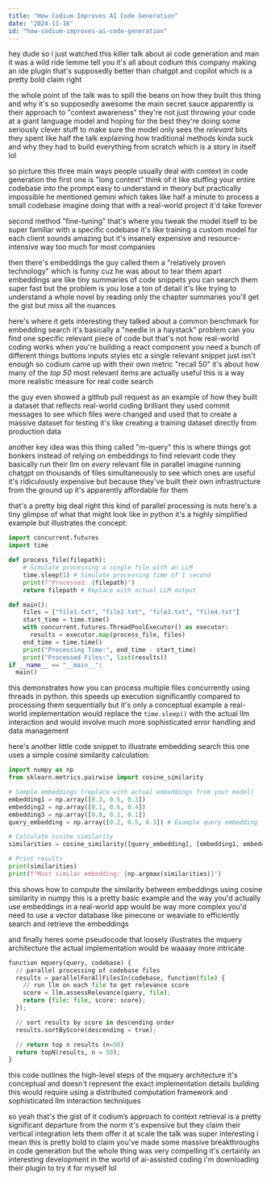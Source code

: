 ```yaml
---
title: "How Codium Improves AI Code Generation"
date: "2024-11-16"
id: "how-codium-improves-ai-code-generation"
---
```


hey dude so i just watched this killer talk about ai code generation and man it was a wild ride lemme tell you  it's all about codium this company making an ide plugin that's supposedly better than chatgpt and copilot which is a pretty bold claim right

the whole point of the talk was to spill the beans on how they built this thing and why it's so supposedly awesome the main secret sauce apparently is their approach to "context awareness"  they're not just throwing your code at a giant language model and hoping for the best  they're doing some seriously clever stuff to make sure the model only sees the *relevant* bits  they spent like half the talk explaining how traditional methods kinda suck and why they had to build everything from scratch which is a story in itself lol

 so picture this three main ways people usually deal with context in code generation  the first one is "long context"  think of it like stuffing your entire codebase into the prompt  easy to understand in theory but practically impossible  he mentioned gemini which takes like half a minute to process a small codebase  imagine doing that with a real-world project  it'd take forever

second method  "fine-tuning"  that's where you tweak the model itself to be super familiar with a specific codebase it's like training a custom model for each client  sounds amazing but it's insanely expensive and resource-intensive  way too much for most companies

then there's embeddings  the guy called them a "relatively proven technology" which is funny cuz he was about to tear them apart  embeddings are like tiny summaries of code snippets  you can search them super fast but the problem is you lose a ton of detail  it's like trying to understand a whole novel by reading only the chapter summaries  you'll get the gist but miss all the nuances

here's where it gets interesting they talked about a common benchmark for embedding search  it's basically a "needle in a haystack" problem  can you find one specific relevant piece of code  but that's not how real-world coding works  when you're building a react component you need a bunch of different things buttons inputs styles etc  a single relevant snippet just isn't enough  so codium came up with their own metric "recall 50"  it's about how many of the *top 50* most relevant items are actually useful  this is a way more realistic measure for real code search

the guy even showed a github pull request as an example of how they built a dataset that reflects real-world coding  brilliant  they used commit messages to see which files were changed and used that to create a massive dataset for testing it's like creating a training dataset directly from production data

another key idea was this thing called "m-query"  this is where things got bonkers  instead of relying on embeddings to find relevant code they basically run their llm on *every* relevant file in parallel  imagine running chatgpt on thousands of files simultaneously to see which ones are useful  it's ridiculously expensive but because they've built their own infrastructure from the ground up it's apparently affordable for them

that's a pretty big deal right this kind of parallel processing is nuts  here's a tiny glimpse of what that might look like in python  it's a highly simplified example but illustrates the concept:

```python
import concurrent.futures
import time

def process_file(filepath):
    # Simulate processing a single file with an LLM
    time.sleep(1) # Simulate processing time of 1 second
    print(f"Processed: {filepath}")
    return filepath # Replace with actual LLM output

def main():
    files = ["file1.txt", "file2.txt", "file3.txt", "file4.txt"]
    start_time = time.time()
    with concurrent.futures.ThreadPoolExecutor() as executor:
      results = executor.map(process_file, files)
    end_time = time.time()
    print("Processing Time:", end_time - start_time)
    print("Processed Files:", list(results))
if __name__ == "__main__":
  main()
```

this demonstrates how you can process multiple files concurrently using threads in python. this speeds up execution significantly compared to processing them sequentially but it's only a conceptual example  a real-world implementation would replace the `time.sleep()` with the actual llm interaction and would involve much more sophisticated error handling and data management

here's another little code snippet to illustrate embedding search  this one uses a simple cosine similarity calculation:

```python
import numpy as np
from sklearn.metrics.pairwise import cosine_similarity

# Sample embeddings (replace with actual embeddings from your model)
embedding1 = np.array([0.2, 0.5, 0.3])
embedding2 = np.array([0.1, 0.6, 0.4])
embedding3 = np.array([0.8, 0.1, 0.1])
query_embedding = np.array([0.2, 0.5, 0.3]) # Example query embedding

# Calculate cosine similarity
similarities = cosine_similarity([query_embedding], [embedding1, embedding2, embedding3])

# Print results
print(similarities)
print(f"Most similar embedding: {np.argmax(similarities)}")
```

this shows how to compute the similarity between embeddings using cosine similarity in numpy  this is a pretty basic example and the way you'd actually use embeddings in a real-world app would be way more complex  you'd need to use a vector database like pinecone or weaviate to efficiently search and retrieve the embeddings

and finally heres some pseudocode that loosely illustrates the mquery architecture  the actual implementation would be waaaay more intricate

```python
function mquery(query, codebase) {
  // parallel processing of codebase files
  results = parallelForAllFilesIn(codebase, function(file) {
    // run llm on each file to get relevance score
    score = llm.assessRelevance(query, file);
    return {file: file, score: score};
  });

  // sort results by score in descending order
  results.sortByScore(descending = true);

  // return top n results (n=50)
  return topN(results, n = 50);
}
```

this code outlines the high-level steps of the mquery architecture  it's conceptual and doesn't represent the exact implementation details  building this would require using a distributed computation framework and sophisticated llm interaction techniques

so yeah that's the gist of it  codium’s approach to context retrieval is a pretty significant departure from the norm it's expensive but they claim their vertical integration lets them offer it at scale  the talk was super interesting i mean this is pretty bold to claim you've made some massive breakthroughs in code generation  but the whole thing was very compelling  it's certainly an interesting development in the world of ai-assisted coding  i'm downloading their plugin to try it for myself lol
